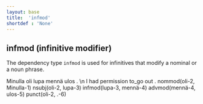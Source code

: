 ```yaml
---
layout: base
title:  'infmod'
shortdef : 'None'
---
```


## infmod (infinitive modifier)

The dependency type `infmod` is used for infinitives that modify a nominal or a noun phrase.


<!-- fname:infmod.pdf -->
<div class="sd-parse">
Minulla oli lupa mennä ulos . \n I had permission to_go out .
nommod(oli-2, Minulla-1)
nsubj(oli-2, lupa-3)
infmod(lupa-3, mennä-4)
advmod(mennä-4, ulos-5)
punct(oli-2, .-6)
</div>


